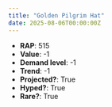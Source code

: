 ```yaml
---
title: "Golden Pilgrim Hat"
date: 2025-08-06T00:00:00Z
---
```

- **RAP**: 515
- **Value**: -1
- **Demand level**: -1
- **Trend**: -1
- **Projected?**: True
- **Hyped?**: True
- **Rare?**: True
